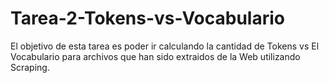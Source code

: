 # Tarea-2-Tokens-vs-Vocabulario
El objetivo de esta tarea es poder ir calculando la cantidad de Tokens vs El Vocabulario para archivos que han sido extraidos de la Web utilizando Scraping. 
